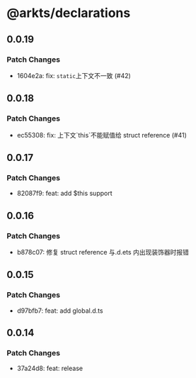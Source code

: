 # @arkts/declarations

## 0.0.19

### Patch Changes

- 1604e2a: fix: `static`上下文不一致 (#42)

## 0.0.18

### Patch Changes

- ec55308: fix: 上下文\`this\`不能赋值给 struct reference (#41)

## 0.0.17

### Patch Changes

- 82087f9: feat: add $this support

## 0.0.16

### Patch Changes

- b878c07: 修复 struct reference 与.d.ets 内出现装饰器时报错

## 0.0.15

### Patch Changes

- d97bfb7: feat: add global.d.ts

## 0.0.14

### Patch Changes

- 37a24d8: feat: release
